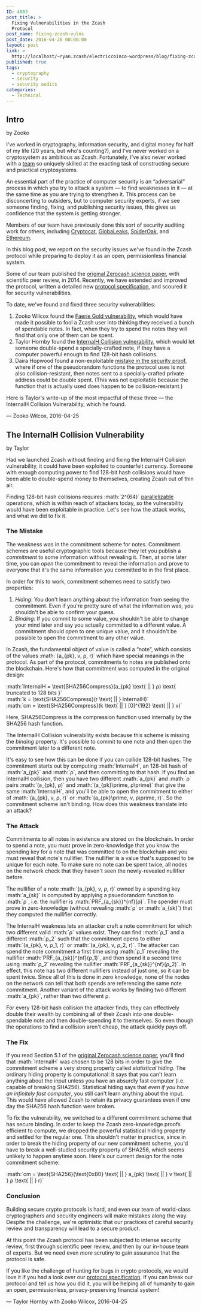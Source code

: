 ```yaml
---
ID: 4883
post_title: >
  Fixing Vulnerabilities in the Zcash
  Protocol
post_name: fixing-zcash-vulns
post_date: 2016-04-26 00:00:00
layout: post
link: >
  http://localhost/~ryan.zcash/electriccoinco-wordpress/blog/fixing-zcash-vulns/
published: true
tags:
  - cryptography
  - security
  - security audits
categories:
  - Technical
---
```

<h2 style="margin-bottom: 0;">Intro</h2>
<p>by Zooko</p>
<p>I've worked in cryptography, information security, and digital money for half of my life (20 years, but who's counting?), and I've never worked on a cryptosystem as ambitious as Zcash. Fortunately, I've also never worked with a <a class="reference external" href="https://z.cash/team.html">team</a> so uniquely skilled at the exacting task of constructing secure and practical cryptosystems.</p>
<p>An essential part of the practice of computer security is an “adversarial” process in which you try to attack a system — to find weaknesses in it — at the same time as you are trying to strengthen it. This process can be disconcerting to outsiders, but to computer security experts, if we see someone finding, fixing, and publishing security issues, this gives us confidence that the system is getting stronger.</p>
<p>Members of our team have previously done this sort of security auditing work for others, including <a class="reference external" href="https://web.archive.org/web/20161031025047/https://leastauthority.com/blog/least_authority_performs_security_audit_for_cryptocat.html">Cryptocat</a>, <a class="reference external" href="https://web.archive.org/web/20161031025047/https://leastauthority.com/blog/least_authority_performs_security_audit_for_globaleaks.html">GlobaLeaks</a>, <a class="reference external" href="https://web.archive.org/web/20161031025047/https://leastauthority.com/blog/least_authority_performs_security_audit_for_spideroak.html">SpiderOak</a>, and <a class="reference external" href="https://web.archive.org/web/20161031025046/https://leastauthority.com/blog/least_authority_performs_incentive_analysis_for_ethereum.html">Ethereum</a>.</p>
<p>In this blog post, we report on the security issues we've found in the Zcash protocol while preparing to deploy it as an open, permissionless financial system.</p>
<p>Some of our team published the <a class="reference external" href="http://zerocash-project.org/media/pdf/zerocash-extended-20140518.pdf">original Zerocash science paper</a>, with scientific peer review, in 2014. Recently, we have extended and improved the protocol, written a detailed new <a class="reference external" href="https://github.com/zcash/zips/raw/master/protocol/protocol.pdf">protocol specification</a>, and scoured it for security vulnerabilities.</p>
<p>To date, we've found and fixed three security vulnerabilities:</p>
<ol class="arabic simple">
<li>Zooko Wilcox found the <a class="reference external" href="https://github.com/zcash/zcash/issues/98">Faerie Gold vulnerability</a>, which would have made it possible to fool a Zcash user into thinking they received a bunch of spendable notes. In fact, when they try to spend the notes they will find that only one of them can be spent.</li>
<li>Taylor Hornby found the <a class="reference external" href="https://github.com/zcash/zcash/issues/738">InternalH Collision vulnerability</a>, which would let someone double-spend a specially-crafted note, if they have a computer powerful enough to find 128-bit hash collisions.</li>
<li>Daira Hopwood found a non-exploitable <a class="reference external" href="https://github.com/zcash/zcash/issues/836">mistake in the security proof</a>, where if one of the pseudorandom functions the protocol uses is not also collision-resistant, then notes sent to a specially-crafted private address could be double spent. (This was not exploitable because the function that is actually used does happen to be collision-resistant.)</li>
</ol>
<p>Here is Taylor's write-up of the most impactful of these three — the InternalH Collision Vulnerability, which he found.</p>
<p>— Zooko Wilcox, 2016-04-25</p>
<h2 style="margin-bottom: 0;">The InternalH Collision Vulnerability</h2>
<p>by Taylor</p>
<p>Had we launched Zcash without finding and fixing the InternalH Collision vulnerability, it could have been exploited to counterfeit currency. Someone with enough computing power to find 128-bit hash collisions would have been able to double-spend money to themselves, creating Zcash out of thin air.</p>
<p>Finding 128-bit hash collisions requires :math:`2^{64}` <a href="http://people.scs.carleton.ca/~paulv/papers/JoC97.pdf">parallelizable</a> operations, which is within reach of attackers today, so the vulnerability would have been exploitable in practice. Let's see how the attack works, and what we did to fix it.</p>
<h3>The Mistake</h3>
<p>The weakness was in the commitment scheme for notes. Commitment schemes are useful cryptographic tools because they let you publish a <em>commitment</em> to some information without revealing it. Then, at some later time, you can <em>open</em> the commitment to reveal the information and prove to everyone that it's the same information you committed to in the first place.</p>
<p>In order for this to work, commitment schemes need to satisfy two properties:</p>
<ol class="arabic simple">
<li><em>Hiding</em>: You don't learn anything about the information from seeing the commitment. Even if you're pretty sure of what the information was, you shouldn't be able to confirm your guess.</li>
<li><em>Binding</em>: If you commit to some value, you shouldn't be able to change your mind later and say you actually committed to a different value. A commitment should <em>open</em> to one unique value, and it shouldn't be possible to open the commitment to any other value.</li>
</ol>
<p>In Zcash, the fundamental object of value is called a “note”, which consists of the values :math:`(a_{pk}, v, ρ, r)` which have special meanings in the protocol. As part of the protocol, commitments to notes are published onto the blockchain. Here's how that commitment was computed in the original design:</p>
<p>:math:`InternalH = \text{SHA256Compress}(a_{pk} \text{ || } ρ) \text{ truncated to 128 bits }`<br />
:math:`k = \text{SHA256Compress}(r \text{ || } InternalH)`<br />
:math:`cm = \text{SHA256Compress}(k \text{ || } [0]^{192} \text{ || } v)`</p>
<p>Here, SHA256Compress is the compression function used internally by the SHA256 hash function.</p>
<p>The InternalH Collision vulnerability exists because this scheme is missing the <em>binding</em> property. It's possible to commit to one note and then open the commitment later to a different note.</p>
<p>It's easy to see how this can be done if you can collide 128-bit hashes. The commitment starts out by computing :math:`InternalH`, an 128-bit hash of :math:`a_{pk}` and :math:`ρ`, and then committing to that hash. If you find an<br />
InternalH collision, then you have two different :math:`a_{pk}` and :math:`ρ` pairs :math:`(a_{pk}, ρ)` and :math:`(a_{pk}\prime, ρ\prime)` that give the same :math:`InternalH`, and you'll be able to open the commitment to either of :math:`(a_{pk}, v, ρ, r)` or :math:`(a_{pk}\prime, v, ρ\prime, r)`. So the commitment scheme isn't binding. How does this weakness translate into an attack?</p>
<h3>The Attack</h3>
<p>Commitments to all notes in existence are stored on the blockchain. In order to spend a note, you must prove in zero-knowledge that you know the spending key for a note that was committed to on the blockchain and you must reveal that note's nullifier. The nullifier is a value that's supposed to be unique for each note. To make sure no note can be spent twice, all nodes on the network check that they haven't seen the newly-revealed nullifier before.</p>
<p>The nullifier of a note :math:`(a_{pk}, v, ρ, r)` owned by a spending key :math:`a_{sk}` is computed by applying a psuedorandom function to :math:`ρ`, i.e. the nullifier is :math:`PRF_{a_{sk}}^{nf}(ρ)`. The spender must prove in zero-knowledge (without revealing :math:`ρ` or :math:`a_{sk}`) that they computed the nullifier correctly.</p>
<p>The InternalH weakness lets an attacker craft a note commitment for which two different valid :math:`ρ` values exist. They can find :math:`ρ_1` and a different :math:`ρ_2` such that the commitment opens to either :math:`(a_{pk}, v, ρ_1, r)` or :math:`(a_{pk}, v, ρ_2, r)`. The attacker can spend the note commitment a first time using :math:`ρ_1` revealing the nullifier :math:`PRF_{a_{sk}}^{nf}(ρ_1)`, and then spend it a second time using :math:`ρ_2` revealing the nullifier :math:`PRF_{a_{sk}}^{nf}(ρ_2)`. In effect, this note has two different nullifiers instead of just one, so it can be spent twice. Since all of this is done in zero knowledge, none of the nodes on the network can tell that both spends are referencing the same note commitment. Another variant of the attack works by finding two different :math:`a_{pk}`, rather than two different ρ.</p>
<p>For every 128-bit hash collision the attacker finds, they can effectively double their wealth by combining all of their Zcash into one double-spendable note and then double-spending it to themselves. So even though the operations to find a collision aren't cheap, the attack quickly pays off.</p>
<h3>The Fix</h3>
<p>If you read Section 5.1 of the <a class="reference external" href="http://zerocash-project.org/media/pdf/zerocash-extended-20140518.pdf">original Zerocash science paper</a>, you'll find that :math:`InternalH` was chosen to be 128 bits in order to give the commitment scheme a very strong property called <em>statistical hiding</em>. The ordinary hiding property is computational: it says that you can't learn anything about the input unless you have an absurdly fast computer (i.e. capable of breaking SHA256). Statistical hiding says that <em>even if you have an infinitely fast computer</em>, you still can't learn anything about the input. This would have allowed Zcash to retain its privacy guarantees even if one day the SHA256 hash function were broken.</p>
<p>To fix the vulnerability, we switched to a different commitment scheme that has secure binding. In order to keep the Zcash zero-knowledge proofs efficient to compute, we dropped the powerful statistical hiding property and settled for the regular one. This shouldn't matter in practice, since in order to break the hiding property of our new commitment scheme, you'd have to break a well-studied security property of SHA256, which seems unlikely to happen anytime soon. Here's our current design for the note commitment scheme:</p>
<p>:math:`cm = \text{SHA256}(\text{0xB0} \text{ || } a_{pk} \text{ || } v \text{ || } ρ \text{ || } r)`</p>
<h3>Conclusion</h3>
<p>Building secure crypto protocols is hard, and even our team of world-class cryptographers and security engineers will make mistakes along the way. Despite the challenge, we're optimistic that our practices of careful security review and transparency will lead to a secure product.</p>
<p>At this point the Zcash protocol has been subjected to intense security review, first through scientific peer review, and then by our in-house team of experts. But we need even <em>more</em> scrutiny to gain assurance that the protocol is safe.</p>
<p>If you like the challenge of hunting for bugs in crypto protocols, we would love it if you had a look over our <a class="reference external" href="https://github.com/zcash/zips/raw/master/protocol/protocol.pdf">protocol specification</a>. If you can break our protocol and tell us how you did it, you will be helping all of humanity to gain an open, permissionless, privacy-preserving financial system!</p>
<p>— Taylor Hornby with Zooko Wilcox, 2016-04-25</p>

